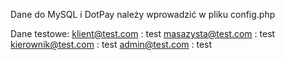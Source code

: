 Dane do MySQL i DotPay należy wprowadzić w pliku config.php

Dane testowe:
klient@test.com : test
masazysta@test.com : test
kierownik@test.com : test
admin@test.com : test
